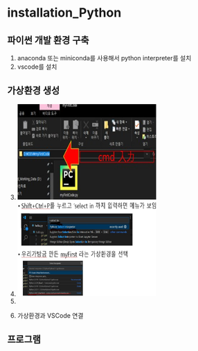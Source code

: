 # installation_Python

## 파이썬 개발 환경 구축
1. anaconda 또는 miniconda를 사용해서 python interpreter를 설치
2. vscode를 설치
## 가상환경 생성
3. <img src="image/Screenshot 2025-03-17 170857.jpg" width="320" height="220" />
4. <img src="image/Screenshot 2025-03-17 214437.jpg" width="320" height="220" />
5. 

6. 가상환경과 VSCode 연결
## 프로그램
